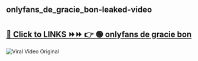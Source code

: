 
 ## onlyfans_de_gracie_bon-leaked-video 

# <h2><a href="https://clipsfans.com/onlyfans_de_gracie_bon&ref=git">🔗 Click to LINKS ⏩⏩ 👉 🟢 onlyfans de gracie bon </a></h2>

<a href="https://clipsfans.com/onlyfans_de_gracie_bon&ref=git" rel="nofollow" data-target="animated-image.originalLink"><img src="https://i.ibb.co.com/xMMVF88/686577567.gif" alt="Viral Video Original" style="max-width: 100%; display: inline-block;" data-target="animated-image.originalImage"></a>
